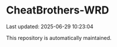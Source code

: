 # CheatBrothers-WRD

Last updated: 2025-06-29 10:23:04

This repository is automatically maintained.
